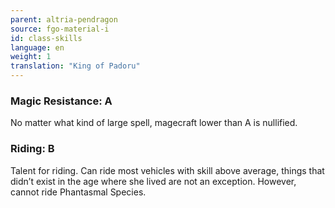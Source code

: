 ```yaml
---
parent: altria-pendragon
source: fgo-material-i
id: class-skills
language: en
weight: 1
translation: "King of Padoru"
---
```


### Magic Resistance: A

No matter what kind of large spell, magecraft lower than A is nullified.

### Riding: B

Talent for riding.
Can ride most vehicles with skill above average, things that didn’t exist in the age where she lived are not an exception. However, cannot ride Phantasmal Species.
